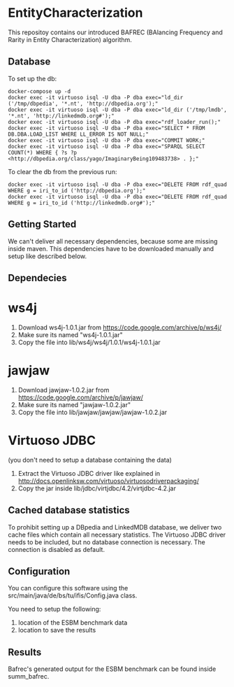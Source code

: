 # EntityCharacterization
This repositoy contains our introduced BAFREC (BAlancing Frequency and Rarity in Entity Characterization) algorithm. 

## Database

To set up the db:
```shell
docker-compose up -d
docker exec -it virtuoso isql -U dba -P dba exec="ld_dir ('/tmp/dbpedia', '*.nt', 'http://dbpedia.org');"
docker exec -it virtuoso isql -U dba -P dba exec="ld_dir ('/tmp/lmdb', '*.nt', 'http://linkedmdb.org#');"
docker exec -it virtuoso isql -U dba -P dba exec="rdf_loader_run();"
docker exec -it virtuoso isql -U dba -P dba exec="SELECT * FROM DB.DBA.LOAD_LIST WHERE LL_ERROR IS NOT NULL;"
docker exec -it virtuoso isql -U dba -P dba exec="COMMIT WORK;"
docker exec -it virtuoso isql -U dba -P dba exec="SPARQL SELECT COUNT(*) WHERE { ?s ?p <http://dbpedia.org/class/yago/ImaginaryBeing109483738> . };"
```

To clear the db from the previous run:
```shell
docker exec -it virtuoso isql -U dba -P dba exec="DELETE FROM rdf_quad WHERE g = iri_to_id ('http://dbpedia.org');"
docker exec -it virtuoso isql -U dba -P dba exec="DELETE FROM rdf_quad WHERE g = iri_to_id ('http://linkedmdb.org#');"
```

## Getting Started
We can't deliver all necessary dependencies, because some are missing inside maven. This dependencies have to be downloaded manually and setup like described below.

## Dependecies
# ws4j
1. Download ws4j-1.0.1.jar from https://code.google.com/archive/p/ws4j/ 
2. Make sure its named "ws4j-1.0.1.jar"
3. Copy the file into lib/ws4j/ws4j/1.0.1/ws4j-1.0.1.jar 


# jawjaw
1. Download jawjaw-1.0.2.jar from https://code.google.com/archive/p/jawjaw/
2. Make sure its named "jawjaw-1.0.2.jar"
3. Copy the file into lib/jawjaw/jawjaw/jawjaw-1.0.2.jar



# Virtuoso JDBC 
(you don't need to setup a database containing the data)
1. Extract the Virtuoso JDBC driver like explained in
http://docs.openlinksw.com/virtuoso/virtuosodriverpackaging/
2. Copy the jar inside lib/jdbc/virtjdbc/4.2/virtjdbc-4.2.jar 


## Cached database statistics
To prohibit setting up a DBpedia and LinkedMDB database, we deliver two cache files which contain all necessary statistics. The Virtuoso JDBC driver needs to be included, but no database connection is necessary. The connection is disabled as default.


## Configuration
You can configure this software using the 
src/main/java/de/bs/tu/ifis/Config.java class.

You need to setup the following:
1. location of the ESBM benchmark data 
2. location to save the results



## Results
Bafrec's generated output for the ESBM benchmark can be found inside summ_bafrec.